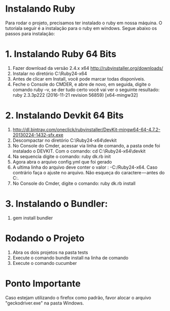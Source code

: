 # Instalando Ruby

Para rodar o projeto, precisamos ter instalado o ruby em nossa máquina. O tutoriala seguir é a instalação para o ruby em windows.
Segue abaixo os passos para instalação:

# 1. Instalando Ruby 64 Bits

1. Fazer download da versão 2.4.x x64 http://rubyinstaller.org/downloads/
2. Instalar no diretório C:\Ruby24-x64
3. Antes de clicar em Install, você pode marcar todas disponíveis.
4. Feche o Console do CMDER, e abre de novo, em seguida, digite o comando ruby –v, se der tudo certo você vai ver o seguinte resultado:
ruby 2.3.3p222 (2016-11-21 revision 56859) [x64-mingw32]

# 2. Instalando Devkit 64 Bits

1. http://dl.bintray.com/oneclick/rubyinstaller/DevKit-mingw64-64-4.7.2-20130224-1432-sfx.exe
2. Descompactar no diretório C:\Ruby24-x64\devkit
3. No Console do Cmder, acessar via linha de comando, a pasta onde foi instalado o DEVKIT. Com o comando: cd C:\Ruby24-x64\devkit
4. Na sequencia digite o comando: ruby dk.rb init
5. Agora abra o arquivo config.yml que foi gerado
6. A ultima linha do arquivo deve conter o valor : -C:/Ruby24-x64. Caso contrário faça o ajuste no arquivo. Não esqueça do caractere — antes do C:\.
7. No Console do Cmder, digite o comando: ruby dk.rb install

# 3. Instalando o Bundler:

1. gem install bundler

# Rodando o Projeto

1. Abra os dois projetos na pasta tests
2. Execute o comando bundle install na linha de comando
3. Execute o comando cucumber

# Ponto Importante

Caso estejam utilizando o firefox como padrão, favor alocar o arquivo "geckodriver.exe" na pasta Windows.
